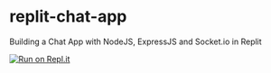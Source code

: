 # replit-chat-app
Building a Chat App with NodeJS, ExpressJS and Socket.io in Replit



[![Run on Repl.it](https://replit.com/badge/github/codeguyty/ReplitChatAtNodeJS)](https://replit.com/new/github/codeguyty/ReplitChatAtNodeJS)
